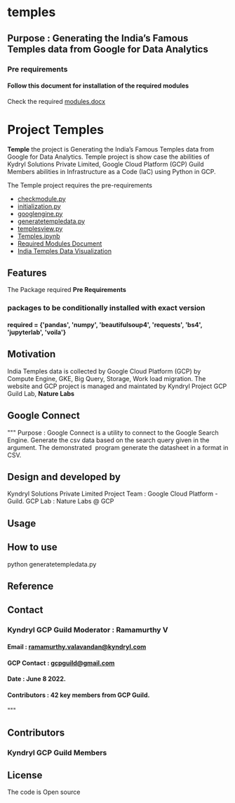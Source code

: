 # temples
## Purpose : Generating the India’s Famous Temples data from Google for Data Analytics
### Pre requirements
#### Follow this document for installation of the required modules
Check the required [modules.docx](https://github.com/NATURE-LABS/temples/blob/main/Check%20the%20required%20modules.docx)


# Project Temples

**Temple** the project is Generating the India’s Famous Temples data from Google for Data Analytics. 
Temple project is show case the abilities of Kydryl Solutions Private Limited, Google Cloud Platform (GCP) Guild Members abilities in Infrastructure as a Code (IaC) using Python in GCP. 

The Temple project requires the pre-requirements
+ [checkmodule.py](https://github.com/NATURE-LABS/temples/blob/main/checkmodule.py)
+ [initialization.py](https://github.com/NATURE-LABS/temples/blob/main/initialization.py)
+ [googlengine.py](https://github.com/NATURE-LABS/temples/blob/main/googlengine.py)
+ [generatetempledata.py](https://github.com/NATURE-LABS/temples/blob/main/generatetempledata.py)
+ [templesview.py](https://github.com/NATURE-LABS/temples/blob/main/templesview.py)
+ [Temples.ipynb](https://github.com/NATURE-LABS/temples/blob/main/Temples.ipynb)
+ [Required Modules Document](https://github.com/NATURE-LABS/temples/blob/main/Check%20the%20required%20modules.docx)
+ [India Temples Data Visualization](https://github.com/NATURE-LABS/temples/blob/main/India%20Temples%20Data%20Generated%20from%20Python%20Program.docx)

## Features 

The Package required **Pre Requirements** 
### packages to be conditionally installed with exact version
#### required = {'pandas', 'numpy', 'beautifulsoup4', 'requests', 'bs4', 'jupyterlab', 'voila'}


## Motivation

India Temples data is collected by Google Cloud Platform (GCP) by Compute Engine, GKE, Big Query, Storage, Work load migration.
The website and GCP project is managed and maintated by Kyndryl Project GCP Guild Lab, **Nature Labs** 

## Google Connect 
"""
Purpose : Google Connect is a utility to connect to the Google Search Engine.
Generate the csv data based on the search query given in the argument.
The demonstrated  program generate the datasheet in  a format in CSV.

## Design and developed by 

Kyndryl Solutions Private Limited
Project Team : Google Cloud Platform - Guild.
GCP Lab : Nature Labs @ GCP

## Usage

How to use
------------
python generatetempledata.py 
    
## Reference

Contact 
--------
### Kyndryl GCP Guild Moderator : Ramamurthy V 
#### Email           :  ramamurthy.valavandan@kyndryl.com
#### GCP Contact     : gcpguild@gmail.com
#### Date            : June 8 2022.
#### Contributors    : 42 key members from GCP Guild.
"""

## Contributors

### Kyndryl GCP Guild Members


## License

The code is Open source

